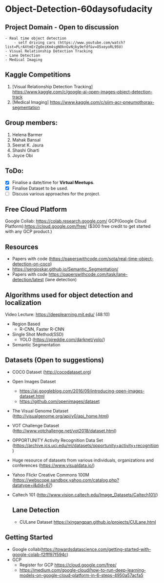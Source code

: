 # Object-Detection-60daysofudacity
## Project Domain - Open to discussion
    - Real time object detection 
        - self driving cars (https://www.youtube.com/watch?list=PLrAXtmErZgOeiKm4sgNOknGvNjby9efdf&v=O5xeyoRL95U)
    - Visual Relationship Detection Tracking
    - Lane Detection
    - Medical Imaging

## Kaggle Competitions
1. [Visual Relationship Detection Tracking] https://www.kaggle.com/c/google-ai-open-images-object-detection-track
2. [Medical Imaging] https://www.kaggle.com/c/siim-acr-pneumothorax-segmentation

## Group members:
1. Helena Barmer 
2. Mahak Bansal
3. Seerat K. Jaura
4. Shashi Gharti
5. Joyce Obi

## ToDo:
- [x] Finalise a date/time for **Virtual Meetups**.
- [X] Finalise Dataset to be used.
- [ ] Discuss various approaches for the project.

## Free Cloud Platform
Google Collab: https://colab.research.google.com/
GCP(Google Cloud Platform):https://cloud.google.com/free/  ($300 free credit to get started with any GCP product.)

## Resources
 - Papers with code (https://paperswithcode.com/sota/real-time-object-detection-on-coco)
 - https://sergioskar.github.io/Semantic_Segmentation/
 - Papers with code https://paperswithcode.com/task/lane-detection/latest (lane detection)

## Algorithms used for object detection and localization
Video Lecture: https://deeplearning.mit.edu/ (48:10)
   - Region Based 
        - R-CNN, Faster R-CNN
   - Single Shot Method(SSD) 
        - YOLO (https://pjreddie.com/darknet/yolo/)
   - Semantic Segmentation

## Datasets (Open to suggestions)
- COCO Dataset (http://cocodataset.org)
- Open Images Dataset 
    - https://ai.googleblog.com/2016/09/introducing-open-images-dataset.html
    - https://github.com/openimages/dataset
- The Visual Genome Dataset (http://visualgenome.org/api/v0/api_home.html)
- VOT Challenge Dataset (http://www.votchallenge.net/vot2018/dataset.html)
- OPPORTUNITY Activity Recognition Data Set (https://archive.ics.uci.edu/ml/datasets/opportunity+activity+recognition)
- Huge resource of datasets from various individuals, organizations and conferences (https://www.visualdata.io/)
- Yahoo Flickr Creative Commons 100M (https://webscope.sandbox.yahoo.com/catalog.php?datatype=i&did=67) 
- Caltech 101 (http://www.vision.caltech.edu/Image_Datasets/Caltech101/)

    ## Lane Detection
    - CULane Dataset https://xingangpan.github.io/projects/CULane.html

## Getting Started
- Google collab(https://towardsdatascience.com/getting-started-with-google-colab-f2fff97f594c)
- GCP 
    - Register for GCP https://cloud.google.com/free/
    - https://medium.com/google-cloud/how-to-run-deep-learning-models-on-google-cloud-platform-in-6-steps-4950a57acfa5


